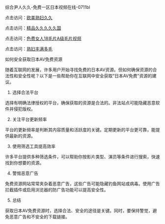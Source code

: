 综合尹人久久-免费一区日本视频在线-0711bl

点击访问：<a href="https://heiliaoow5kzm.pages.dev">欧美熟妇久久</a>

点击访问：<a href="https://heiliaoxwd5i8.pages.dev">精品久久久久久国</a>

点击访问：<a href="https://heiliaoxqkkct.pages.dev">色费女人18毛片A级毛片视频</a>

点击访问：<a href="https://heiliaoxqkkct.pages.dev">熟妇丰满多毛</a>

如何安全获取日本AV免费资源

随着互联网的发展，许多用户开始寻找免费的日本AV资源。但如何确保资源的合法性和安全性呢？以下是一些帮助你在互联网中安全获取“日本AV免费”资源的建议。

1. 选择合法平台

选择有明确法律授权的平台，确保获取的资源是合法的。非法站点可能隐藏恶意软件并侵犯版权。

2. 关注平台更新频率

平台的更新频率是判断其内容质量和活跃度的关键。定期更新的平台更可靠，能提供最新的资源。

3. 使用筛选工具提高效率

许多平台提供多种筛选条件，可以帮助你按影片类型、演员等条件进行搜索，快速找到你想要的资源。

4. 警惕恶意广告

免费资源网站常常夹杂着恶意广告，这些广告可能隐藏钓鱼网站或病毒。使用广告拦截插件或启用浏览器的防广告功能可以提高安全性。

5. 总结

获取日本AV免费资源时，选择合法、安全的途径是关键。同时，要保持警觉，避免恶意广告和不安全的下载链接。

<span style="display:none;">[Canonical link](https://github.com/bl071125/12701)</span>
